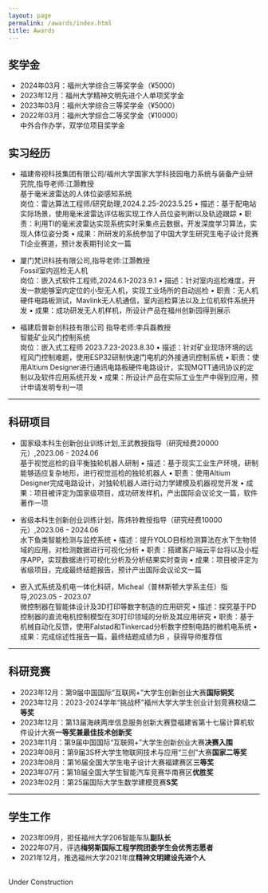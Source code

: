 ```yaml
---
layout: page
permalink: /awards/index.html
title: Awards
---
```


## 奖学金

- 2024年03月：福州大学综合三等奖学金（¥5000）
- 2023年12月：福州大学精神文明先进个人单项奖学金
- 2023年03月：福州大学综合三等奖学金（¥5000）
- 2022年03月：福州大学综合二等奖学金（¥10000）
<br>中外合作办学，双学位项目奖学金

## 实习经历

- 福建帝视科技集团有限公司/福州大学国家大学科技园电力系统与装备产业研究院,指导老师:江灏教授 
<br>基于毫米波雷达的人体位姿感知系统
<br>岗位：雷达算法工程师/研究助理,2024.2.25-2023.5.25
• 描述：基于配电站实际场景，使用毫米波雷达评估板实现工作人员位姿判断以及轨迹跟踪
• 职责：利用TI的毫米波雷达实现系统实时采集点云数据，开发深度学习算法，实现人体位姿分类 
• 成果：所研发的系统参加了中国大学生研究生电子设计竞赛TI企业赛道，预计发表期刊论文一篇

- 厦门梵识科技有限公司,指导老师:江灏教授 
<br>Fossil室内巡检无人机
<br>岗位：嵌入式软件工程师,2024.6.1-2023.9.1
• 描述：针对室内巡检难度，开发一款能够室内定位的小型无人机，实现工业场所的自动巡检 
• 职责：无人机硬件电路板测试，Mavlink无人机通信，室内巡检算法以及上位机软件系统开发
• 成果：成功研发无人机样机，所设计产品在福州创新园得到展示 

- 福建启普新创科技有限公司 指导老师:李兵磊教授
<br>智能矿业风门控制系统
<br>岗位：嵌入式工程师 2023.7.23-2023.8.30
• 描述：针对矿业现场环境的远程风门控制难题，使用ESP32研制快速门电机的外接通讯控制系统 
• 职责：使用Altium Designer进行通讯电路板硬件电路设计，实现MQTT通讯协议的定制以及软件应用系统开发 
• 成果：所设计产品在实际工业生产中得到应用，预计申请发明专利一项

---

## 科研项目

- 国家级本科生创新创业训练计划,王武教授指导（研究经费20000元）,2023.06 - 2024.06
<br>基于视觉巡检的自平衡独轮机器人研制
• 描述：基于现实工业生产环境，研制能够适应复杂地形，进行视觉巡检的独轮机器人
• 职责：使用Altium Designer完成电路设计，对独轮机器人进行动力学建模及机器视觉开发
• 成果：项目被评定为国家级项目，成功研发样机，产出国际会议论文一篇，软件著作一项

- 省级本科生创新创业训练计划，陈炜铃教授指导（研究经费10000元）,2023.06 - 2024.06
<br>水下鱼类智能检测与监控系统
• 描述：提升YOLO目标检测算法在水下生物领域的应用，对检测数据进行可视化分析
• 职责：搭建客户端云平台将以及小程序APP，实现数据进行可视化分析及分析结果实时查询
• 成果：项目被评定为省级项目，完成最终结题报告，预计产出国际会议论文一篇

- 嵌入式系统及机电一体化科研，Micheal（普林斯顿大学系主任）指导,2023.05 - 2023.07
<br>微控制器在智能体设计及3D打印等数字制造的应用研究
• 描述：探究基于PD 控制器的直流电机控制模型在3D打印领域的分析及其应用研究
• 职责：基于机械自动化反馈，使用Falstad和Tinkercad分析数字控制电路的微机电系统
• 成果：完成综述性报告一篇，最终结题成绩为B ，获得导师推荐信

---

## 科研竞赛

- 2023年12月：第9届中国国际“互联网+”大学生创新创业大赛**国际铜奖**
- 2023年12月：2023-2024学年“挑战杯”福州大学大学生创业计划竞赛校级**二等奖**
- 2023年12月：第13届海峡两岸信息服务创新大赛暨福建省第十七届计算机软件设计大赛**一等奖兼最佳技术创新奖**
- 2023年11月：第9届中国国际“互联网+”大学生创新创业大赛**决赛入围**
- 2023年08月：第9届3S杯大学生物联网技术与应用“三创”大赛**国家二等奖**
- 2023年08月：第16届全国大学生电子设计大赛福建赛区**三等奖**
- 2023年07月：第18届全国大学生智能汽车竞赛华南赛区**优胜奖**
- 2023年02月：第25届国际大学生数学建模竞赛**S奖**

---

## 学生工作

- 2023年09月，担任福州大学206智能车队**副队长**
- 2022年07月，评选**梅努斯国际工程学院团委学生会优秀志愿者**
- 2021年12月，推选福州大学2021年度**精神文明建设先进个人**

<br>Under Construction



